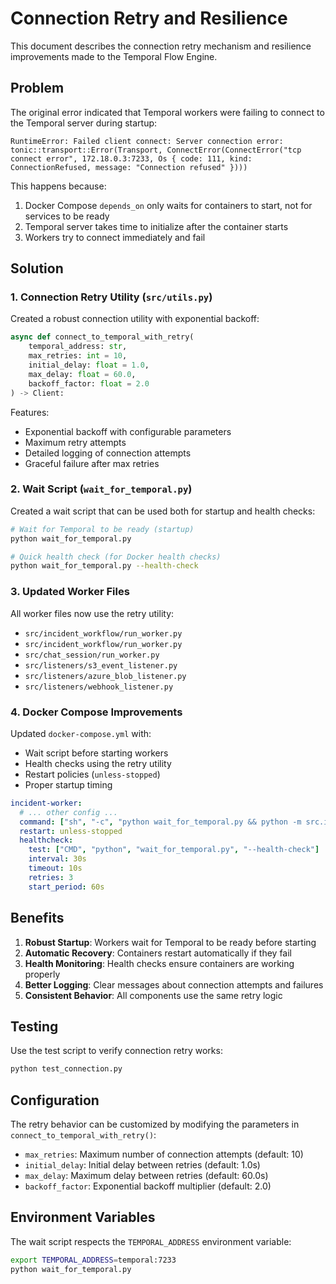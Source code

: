 # Connection Retry and Resilience

This document describes the connection retry mechanism and resilience improvements made to the Temporal Flow Engine.

## Problem

The original error indicated that Temporal workers were failing to connect to the Temporal server during startup:

```
RuntimeError: Failed client connect: Server connection error: tonic::transport::Error(Transport, ConnectError(ConnectError("tcp connect error", 172.18.0.3:7233, Os { code: 111, kind: ConnectionRefused, message: "Connection refused" })))
```

This happens because:
1. Docker Compose `depends_on` only waits for containers to start, not for services to be ready
2. Temporal server takes time to initialize after the container starts
3. Workers try to connect immediately and fail

## Solution

### 1. Connection Retry Utility (`src/utils.py`)

Created a robust connection utility with exponential backoff:

```python
async def connect_to_temporal_with_retry(
    temporal_address: str,
    max_retries: int = 10,
    initial_delay: float = 1.0,
    max_delay: float = 60.0,
    backoff_factor: float = 2.0
) -> Client:
```

Features:
- Exponential backoff with configurable parameters
- Maximum retry attempts
- Detailed logging of connection attempts
- Graceful failure after max retries

### 2. Wait Script (`wait_for_temporal.py`)

Created a wait script that can be used both for startup and health checks:

```bash
# Wait for Temporal to be ready (startup)
python wait_for_temporal.py

# Quick health check (for Docker health checks)
python wait_for_temporal.py --health-check
```

### 3. Updated Worker Files

All worker files now use the retry utility:
- `src/incident_workflow/run_worker.py`
- `src/incident_workflow/run_worker.py`
- `src/chat_session/run_worker.py`
- `src/listeners/s3_event_listener.py`
- `src/listeners/azure_blob_listener.py`
- `src/listeners/webhook_listener.py`

### 4. Docker Compose Improvements

Updated `docker-compose.yml` with:
- Wait script before starting workers
- Health checks using the retry utility
- Restart policies (`unless-stopped`)
- Proper startup timing

```yaml
incident-worker:
  # ... other config ...
  command: ["sh", "-c", "python wait_for_temporal.py && python -m src.incident_workflow.run_worker"]
  restart: unless-stopped
  healthcheck:
    test: ["CMD", "python", "wait_for_temporal.py", "--health-check"]
    interval: 30s
    timeout: 10s
    retries: 3
    start_period: 60s
```

## Benefits

1. **Robust Startup**: Workers wait for Temporal to be ready before starting
2. **Automatic Recovery**: Containers restart automatically if they fail
3. **Health Monitoring**: Health checks ensure containers are working properly
4. **Better Logging**: Clear messages about connection attempts and failures
5. **Consistent Behavior**: All components use the same retry logic

## Testing

Use the test script to verify connection retry works:

```bash
python test_connection.py
```

## Configuration

The retry behavior can be customized by modifying the parameters in `connect_to_temporal_with_retry()`:

- `max_retries`: Maximum number of connection attempts (default: 10)
- `initial_delay`: Initial delay between retries (default: 1.0s)
- `max_delay`: Maximum delay between retries (default: 60.0s)
- `backoff_factor`: Exponential backoff multiplier (default: 2.0)

## Environment Variables

The wait script respects the `TEMPORAL_ADDRESS` environment variable:

```bash
export TEMPORAL_ADDRESS=temporal:7233
python wait_for_temporal.py
```
